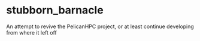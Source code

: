 # stubborn_barnacle
An attempt to revive the PelicanHPC project, or at least continue developing from where it left off
